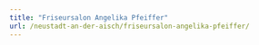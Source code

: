 ```yaml
---
title: "Friseursalon Angelika Pfeiffer"
url: /neustadt-an-der-aisch/friseursalon-angelika-pfeiffer/
---
```

